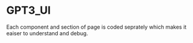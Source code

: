 # GPT3_UI

Each component and section of page is coded seprately which makes it eaiser to understand and debug.
